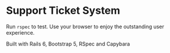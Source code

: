 # Support Ticket System

Run `rspec` to test.
Use your browser to enjoy the outstanding user experience.

Built with Rails 6, Bootstrap 5, RSpec and Capybara
